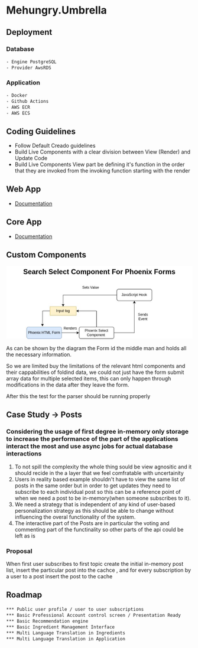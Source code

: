 # Mehungry.Umbrella

## Deployment 
### Database 
    - Engine PostgreSQL
    - Provider AwsRDS
### Application 
    - Docker 
    - Github Actions
    - AWS ECR 
    - AWS ECS 
## Coding Guidelines 
- Follow Default Creado guidelines 
- Build Live Components with a clear division between View (Render) and Update Code 
- Build Live Components View part be defining it's function in the order that they are invoked from the invoking function starting with the render
## Web App
- [Documentation](apps/mehungry_web/README.md)
## Core App 
 - [Documentation](apps/mehungry/README.md)


## Custom Components 
![Alt text](diagrams/SelectComponentDataFlow.jpg?raw=true "Select Diagram")


As can be shown by the diagram the Form id the middle man and holds all the necessary information. 

So we are limited buy the limitations of the relevant html components and their cappabilities of foldind data, we could not just have the form submit array data for multiple selected items, this can only happen through modifications in the data after they leave the form. 



    

After this the test for the parser should be running properly

## Case Study -> Posts 
### Considering the usage of first degree in-memory only storage to increase the performance of the part of the applications interact the most and use async jobs for actual database interactions 

1. To not spill the complexity the whole thing sould be view agnositic and it should recide in the a layer that we feel comfratable with uncertainity 
2. Users in reality based example shouldn't have to view the same list of posts in the same order but in order to get updates they need to subscribe to each individual post so this can be a reference point of when we need a post to be in-memory(when someone subscribes to it).
3. We need a strategy that is independent of any kind of user-based personalization strategy as this should be able to change without influencing the overal functionality of the system.
4. The interactive part of the Posts are in particular the voting and commenting part of the functinality so other parts of the api could be left as is 
  

### Proposal
When first user subscribes to first topic create the initial in-memory post list, insert the particular post into the cachce , and for every subscription by a user to a post insert the post to the cache 



##  Roadmap 

    *** Public user profile / user to user subscriptions 
    *** Basic Professional Account control screen / Presentation Ready 
    *** Basic Recommendation engine 
    *** Basic Ingredient Management Interface 
    *** Multi Language Translation in Ingredients  
    *** Multi Language Translation in Application
